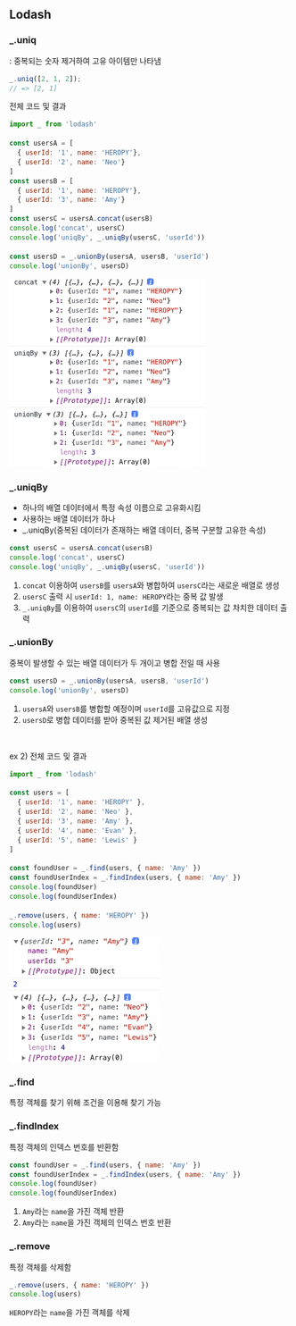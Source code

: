 ## Lodash

### _.uniq
: 중복되는 숫자 제거하여 고유 아이템만 나타냄

```jsx
_.uniq([2, 1, 2]);
// => [2, 1]
```

전체 코드 및 결과

```jsx
import _ from 'lodash'

const usersA = [
  { userId: '1', name: 'HEROPY'},
  { userId: '2', name: 'Neo'}
]
const usersB = [
  { userId: '1', name: 'HEROPY'},
  { userId: '3', name: 'Amy'}
]
const usersC = usersA.concat(usersB)
console.log('concat', usersC)
console.log('uniqBy', _.uniqBy(usersC, 'userId'))

const usersD = _.unionBy(usersA, usersB, 'userId')
console.log('unionBy', usersD)
```

<img src = "../images/6-2-1.png" width="350px" />

### _.uniqBy

- 하나의 배열 데이터에서 특정 속성 이름으로 고유화시킴
- 사용하는 배열 데이터가 하나
- _.uniqBy(중복된 데이터가 존재하는 배열 데이터, 중복 구분할 고유한 속성)

```jsx
const usersC = usersA.concat(usersB)
console.log('concat', usersC)
console.log('uniqBy', _.uniqBy(usersC, 'userId'))
```

1. `concat` 이용하여 `usersB`를 `usersA`와 병합하여 `usersC`라는 새로운 배열로 생성
2. `usersC` 출력 시 `userId: 1, name: HEROPY`라는 중복 값 발생
3. `_.uniqBy`를 이용하여 `usersC`의 `userId`를 기준으로 중복되는 값 차치한 데이터 출력

### _.unionBy

중복이 발생할 수 있는 배열 데이터가 두 개이고 병합 전일 때 사용

```jsx
const usersD = _.unionBy(usersA, usersB, 'userId')
console.log('unionBy', usersD)
```

1. `usersA`와 `usersB`를 병합할 예정이며 `userId`를 고유값으로 지정
2. `usersD`로 병합 데이터를 받아 중복된 값 제거된 배열 생성

<br/>

ex 2) 전체 코드 및 결과

```jsx
import _ from 'lodash'

const users = [
  { userId: '1', name: 'HEROPY' },
  { userId: '2', name: 'Neo' },
  { userId: '3', name: 'Amy' },
  { userId: '4', name: 'Evan' },
  { userId: '5', name: 'Lewis' }
]

const foundUser = _.find(users, { name: 'Amy' })
const foundUserIndex = _.findIndex(users, { name: 'Amy' })
console.log(foundUser)
console.log(foundUserIndex)

_.remove(users, { name: 'HEROPY' })
console.log(users)
```

<img src = "../images/6-2-2.png" width="270px" />

### _.find

특정 객체를 찾기 위해 조건을 이용해 찾기 가능

### _.findIndex
특정 객체의 인덱스 번호를 반환함

```jsx
const foundUser = _.find(users, { name: 'Amy' })
const foundUserIndex = _.findIndex(users, { name: 'Amy' })
console.log(foundUser)
console.log(foundUserIndex)
```

1. `Amy`라는 `name`을 가진 객체 반환
2. `Amy`라는 `name`을 가진 객체의 인덱스 번호 반환

### _.remove
특정 객체를 삭제함

```jsx
_.remove(users, { name: 'HEROPY' })
console.log(users)
```

`HEROPY`라는 `name`을 가진 객체를 삭제